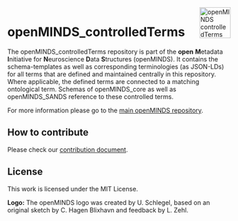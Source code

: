 <a href="https://github.com/HumanBrainProject/openMINDS_controlledTerms/blob/v1/img/openMINDS_terms_logo.png">
    <img src="https://github.com/HumanBrainProject/openMINDS_controlledTerms/blob/v1/img/light_openMINDS-terms-logo.png" alt="openMINDS controlledTerms logo" title="openMINDS controlledTerms" align="right" height="70" />
</a>

# openMINDS_controlledTerms

The openMINDS_controlledTerms repository is part of the **open** **M**etadata **I**nitiative for **N**euroscience **D**ata **S**tructures (openMINDS). It contains the schema-templates as well as corresponding terminologies (as JSON-LDs) for all terms that are defined and maintained centrally in this repository. Where applicable, the defined terms are connected to a matching ontological term. Schemas of openMINDS_core as well as openMINDS_SANDS reference to these controlled terms.

For more information please go to the [main openMINDS repository](https://github.com/HumanBrainProject/openMINDS).

## How to contribute
Please check our [contribution document](https://github.com/HumanBrainProject/openMINDS/blob/main/CONTRIBUTING.md).

## License
This work is licensed under the MIT License.

**Logo:** The openMINDS logo was created by U. Schlegel, based on an original sketch by C. Hagen Blixhavn and feedback by L. Zehl.
